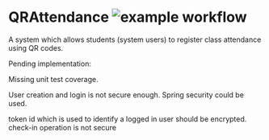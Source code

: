 # QRAttendance ![example workflow](https://github.com/nicolasllk/QRAttendance/actions/workflows/maven.yml/badge.svg)


A system which allows students (system users) to register class attendance using QR codes.

Pending implementation:

Missing unit test coverage.

User creation and login is not secure enough. Spring security could be used.

token id which is used to identify a logged in user should be encrypted. check-in operation is not secure